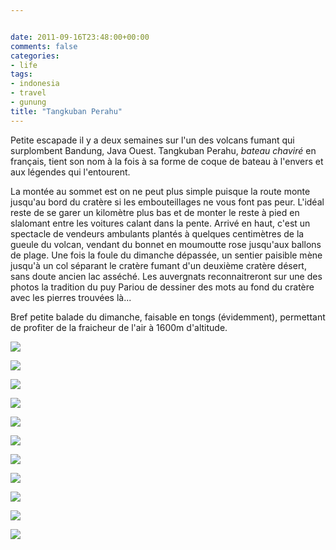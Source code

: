 ```yaml
---


date: 2011-09-16T23:48:00+00:00
comments: false
categories: 
- life
tags:
- indonesia
- travel
- gunung
title: "Tangkuban Perahu"
---
```


Petite escapade il y a deux semaines sur l'un des volcans fumant qui surplombent Bandung, Java Ouest. Tangkuban Perahu, *bateau chaviré* en français, tient son nom à la fois à sa forme de coque de bateau à l'envers et aux légendes qui l'entourent.

La montée au sommet est on ne peut plus simple puisque la route monte jusqu'au bord du cratère si les embouteillages ne vous font pas peur. L'idéal reste de se garer un kilomètre plus bas et de monter le reste à pied en slalomant entre les voitures calant dans la pente. Arrivé en haut, c'est un spectacle de vendeurs ambulants plantés à quelques centimètres de la gueule du volcan, vendant du bonnet en moumoutte rose jusqu'aux ballons de plage. Une fois la foule du dimanche dépassée, un sentier paisible mène jusqu'à un col séparant le cratère fumant d'un deuxième cratère désert, sans doute ancien lac asséché. Les auvergnats reconnaitreront sur une des photos la tradition du puy Pariou de dessiner des mots au fond du cratère avec les pierres trouvées là...

Bref petite balade du dimanche, faisable en tongs (évidemment), permettant de profiter de la fraicheur de l'air à 1600m d'altitude.

![](_media/Tangkuban_Perahu_tagphotos_wee/DSC_6558.jpg)

![](_media/Tangkuban_Perahu_tagphotos_wee/DSC_6575.jpg)

![](_media/Tangkuban_Perahu_tagphotos_wee/DSC_6586.jpg)

![](_media/Tangkuban_Perahu_tagphotos_wee/DSC_6599.jpg)

![](_media/Tangkuban_Perahu_tagphotos_wee/DSC_6605.jpg)

![](_media/Tangkuban_Perahu_tagphotos_wee/DSC_6623.jpg)

![](_media/Tangkuban_Perahu_tagphotos_wee/DSC_6653.jpg)

![](_media/Tangkuban_Perahu_tagphotos_wee/DSC_6678.jpg)

![](_media/Tangkuban_Perahu_tagphotos_wee/DSC_6702.jpg)

![](_media/Tangkuban_Perahu_tagphotos_wee/DSC_6715.jpg)

![](_media/Tangkuban_Perahu_tagphotos_wee/DSC_6742.jpg)